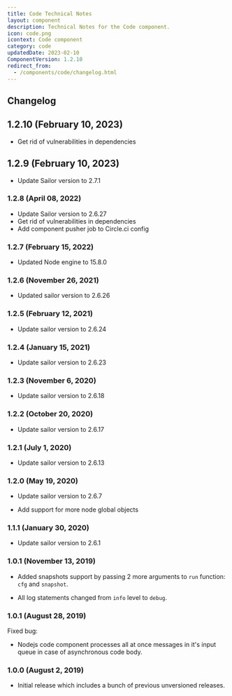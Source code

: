 ```yaml
---
title: Code Technical Notes
layout: component
description: Technical Notes for the Code component.
icon: code.png
icontext: Code component
category: code
updatedDate: 2023-02-10
ComponentVersion: 1.2.10
redirect_from:
  - /components/code/changelog.html
---
```


## Changelog

## 1.2.10 (February 10, 2023)

* Get rid of vulnerabilities in dependencies

## 1.2.9 (February 10, 2023)

* Update Sailor version to 2.7.1

### 1.2.8 (April 08, 2022)

* Update Sailor version to 2.6.27
* Get rid of vulnerabilities in dependencies
* Add component pusher job to Circle.ci config

### 1.2.7 (February 15, 2022)

* Updated Node engine to 15.8.0

### 1.2.6 (November 26, 2021)

* Updated sailor version to 2.6.26

### 1.2.5 (February 12, 2021)

* Update sailor version to 2.6.24

### 1.2.4 (January 15, 2021)

* Update sailor version to 2.6.23

### 1.2.3 (November 6, 2020)

* Update sailor version to 2.6.18

### 1.2.2 (October 20, 2020)

* Update sailor version to 2.6.17

### 1.2.1 (July 1, 2020)

* Update sailor version to 2.6.13

### 1.2.0 (May 19, 2020)

* Update sailor version to 2.6.7

* Add support for more node global objects

### 1.1.1 (January 30, 2020)

* Update sailor version to 2.6.1

### 1.0.1 (November 13, 2019)

* Added snapshots support by passing 2 more arguments to `run` function: `cfg` and `snapshot`.

* All log statements changed from `info` level to `debug`.

### 1.0.1 (August 28, 2019)

Fixed bug:

* Nodejs code component processes all at once messages in it's input queue in case of asynchronous code body.

### 1.0.0 (August 2, 2019)

* Initial release which includes a bunch of previous unversioned releases.
